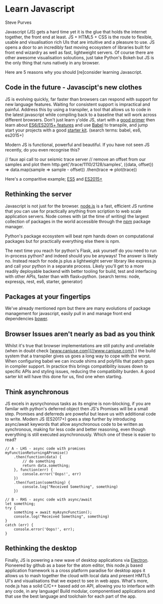 # Learn Javascript

Steve Purves

Javascript (JS) gets a hard time yet it is the glue that holds the internet together, the front end at least. JS + HTML5 + CSS is the route to flexible, usable and visualisation rich UIs that are intuitive and a pleasure to use. JS opens a door to an incredibly fast moving ecosystem of libraries built for front end wizardry as well as fast, lightweight servers. Of course there are other awesome visualisation soloutions, just take Python's Bokeh but JS is the only thing that runs natively in any browser.

Here are 5 reasons why you should [re]consider learning Javascript.

## Code in the future - Javascipt's new clothes
JS is evolving quickly, far faster than browsers can respond with support for new language features. Waiting for consistent support is impractical and painful. Address this by using a transpiler, a tool that allows us to code in the latest javascript while compiling back to a baseline that will work across different browsers. Don't just learn y'olde JS, start with a [good primer](https://developer.mozilla.org/en-US/docs/Web/JavaScript) then learn about [ES6/ES2015+ features](https://babeljs.io/learn-es2015/) and use [Babel](//babeljs.io/) to transpile, and jump start your projects with a good [starter kit](https://github.com/kriasoft/babel-starter-kit). (search terms: babel, es6, es2015+)

Modern JS is functional, powerful and beautiful.
If you have not seen JS recently, do you even recognise this?

// faux api call to our seismic trace server
// remove an offset from our samples and plot them
http.get('/trace/1110/2128/samples',
	({data, offset}) => data.map(sample => sample - offset))
	.then(trace => plot(trace))

Here's a comparitive example; [ES5](https://jsbin.com/dadena/edit?js,console) and [ES2015+](https://jsbin.com/misobet/47/edit?js,console)

## Rethinking the server
Javascript is not just for the browser. [node.js](//www.modejs.com/) is a fast, efficient JS runtime that you can use for practically anything from scription to web scale application servers. Node comes with (at the time of writing) the largest collection of packages in the world accessible through the [npm](//www.npmjs.com) package manager. 

Python's package ecosystem will beat npm hands down on computational packages but for practically everything else there is npm.

The next time you reach for python's Flask, ask yourself do you need to run in-process python? and indeed should you be anyways! The answer is likely no. Instead reach for node.js plus a lightweight server library like express.js and call your python in a separate process. Likely you'll get to a more readily deployable backend with better tooling for build, test and interfacing with other APIs, faster than with flask+python. (search terms: node, expressjs, rest, es6, starter, generator)

## Packages at your fingertips
We've already mentioned npm but there are many evolutions of package management for javascript, easily pull in and manage front end dependencies [bower](//www.bower.com/).

## Browser Issues aren't nearly as bad as you think
Whilst it's true that browser implementations are still patchy and unreliable (when in doubt check [www.caniuse.com](//www.caniuse.com/) ) the build system that a transpiler gives us goes a long way to cope with the worst. When configuring babel we can incude shims and polyfills that patch gaps in compiler support. In practice this brings compatibility issues down to specific APIs and styling issues, reducing the compatibility burden. A good sarter kit will have this done for us, find one when starting.

## Think asynchronous
JS excels in aysnychonous tasks as its engine is non-blocking, if you are familar with python's deferred object then JS's Promises will be a small step. Promises and deferreds are poweful but leave us with additional code to write. Modern JS (ES2017+) goes a step further by introducing async/await keywords that allow asynchronous code to be written as synchronous, making for less code and better reasoning, even though everything is still executed asynchronously. Which one of these is easier to read?

	// A - LHS - async code with promises
	myFunctionReturningAPromise()
		.then(function(data) {
			// do something
			return data.something;
		}, function(err) {
			console.error('Oops!', err)
		})
		.then(funtion(something) {
			console.log("Received Something", something)
		})

	// B - RHS - async code with async/await
	let something;
	try {
		something = await myAsyncFunction();
		console.log("Received Something", something)
	}
	catch (err) {
		console.error('Oops!', err);
	}


## Rethinking the desktop
Finally, JS is powering a new wave of desktop applications via [Electron](//electron.atom.io). Pioneered by github as a base for the atom editor, this node.js based application framework is a cross platform paradise for desktop apps it allows us to mash together the cloud with local data and present HMTL5 UI's and visualisations that we expect to see in web apps. What's more, node.js has a solid C/C++ based add on API, allowing you to interface with any code, in any language! Build modular, componentised applications and that use the best language and toolchain for each part of the app.
